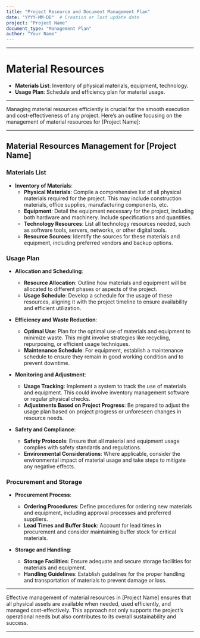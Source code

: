 ```yaml
---
title: "Project Resource and Document Management Plan"
date: "YYYY-MM-DD"  # Creation or last update date
project: "Project Name"
document_type: "Management Plan"
author: "Your Name"
---
```

---
# Material Resources

- **Materials List**: Inventory of physical materials, equipment, technology.
- **Usage Plan**: Schedule and efficiency plan for material usage.

---
Managing material resources efficiently is crucial for the smooth execution and cost-effectiveness of any project. Here’s an outline focusing on the management of material resources for [Project Name]:

---

## Material Resources Management for [Project Name]

### Materials List
- **Inventory of Materials**:
  - **Physical Materials**: Compile a comprehensive list of all physical materials required for the project. This may include construction materials, office supplies, manufacturing components, etc.
  - **Equipment**: Detail the equipment necessary for the project, including both hardware and machinery. Include specifications and quantities.
  - **Technology Resources**: List all technology resources needed, such as software tools, servers, networks, or other digital tools.
  - **Resource Sources**: Identify the sources for these materials and equipment, including preferred vendors and backup options.

### Usage Plan
- **Allocation and Scheduling**:
  - **Resource Allocation**: Outline how materials and equipment will be allocated to different phases or aspects of the project.
  - **Usage Schedule**: Develop a schedule for the usage of these resources, aligning it with the project timeline to ensure availability and efficient utilization.

- **Efficiency and Waste Reduction**:
  - **Optimal Use**: Plan for the optimal use of materials and equipment to minimize waste. This might involve strategies like recycling, repurposing, or efficient usage techniques.
  - **Maintenance Schedule**: For equipment, establish a maintenance schedule to ensure they remain in good working condition and to prevent downtime.

- **Monitoring and Adjustment**:
  - **Usage Tracking**: Implement a system to track the use of materials and equipment. This could involve inventory management software or regular physical checks.
  - **Adjustments Based on Project Progress**: Be prepared to adjust the usage plan based on project progress or unforeseen changes in resource needs.

- **Safety and Compliance**:
  - **Safety Protocols**: Ensure that all material and equipment usage complies with safety standards and regulations.
  - **Environmental Considerations**: Where applicable, consider the environmental impact of material usage and take steps to mitigate any negative effects.

### Procurement and Storage
- **Procurement Process**:
  - **Ordering Procedures**: Define procedures for ordering new materials and equipment, including approval processes and preferred suppliers.
  - **Lead Times and Buffer Stock**: Account for lead times in procurement and consider maintaining buffer stock for critical materials.

- **Storage and Handling**:
  - **Storage Facilities**: Ensure adequate and secure storage facilities for materials and equipment.
  - **Handling Guidelines**: Establish guidelines for the proper handling and transportation of materials to prevent damage or loss.

---

Effective management of material resources in [Project Name] ensures that all physical assets are available when needed, used efficiently, and managed cost-effectively. This approach not only supports the project’s operational needs but also contributes to its overall sustainability and success.

---
